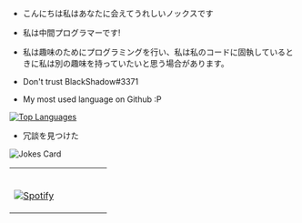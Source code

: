 - こんにちは私はあなたに会えてうれしいノックスです
- 私は中間プログラマーです!
- 私は趣味のためにプログラミングを行い、私は私のコードに固執しているときに私は別の趣味を持っていたいと思う場合があります。

- Don't trust BlackShadow#3371

- My most used language on Github :P

[![Top Languages](https://github-readme-stats.vercel.app/api/top-langs/?username=Nwko&theme=dark)](https://github.com/Nwko)

- 冗談を見つけた 

![Jokes Card](https://readme-jokes.vercel.app/api)

<table width="100%"> 
  <tr>
  <td width="50%">
      
&nbsp; <br> [![Spotify](https://nwko.vercel.app/api/spotify)](https://open.spotify.com/user/omnitenebris)

  </td>
  <td width="50%">
